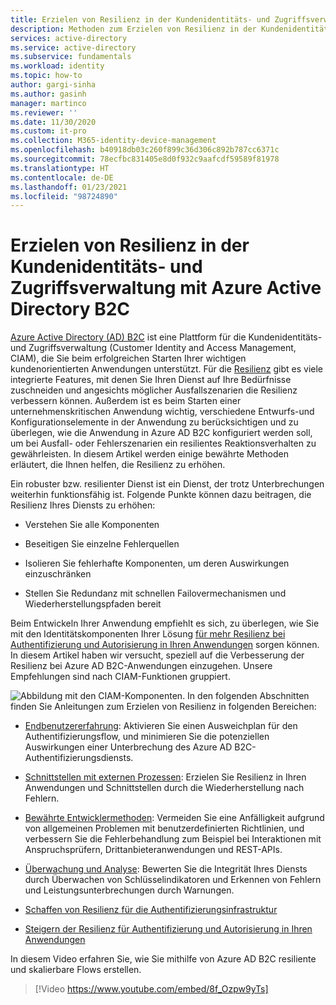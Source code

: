 ```yaml
---
title: Erzielen von Resilienz in der Kundenidentitäts- und Zugriffsverwaltung mit Azure AD B2C | Microsoft-Dokumentation
description: Methoden zum Erzielen von Resilienz in der Kundenidentitäts- und Zugriffsverwaltung mit Azure AD B2C
services: active-directory
ms.service: active-directory
ms.subservice: fundamentals
ms.workload: identity
ms.topic: how-to
author: gargi-sinha
ms.author: gasinh
manager: martinco
ms.reviewer: ''
ms.date: 11/30/2020
ms.custom: it-pro
ms.collection: M365-identity-device-management
ms.openlocfilehash: b40918db03c260f899c36d306c892b787cc6371c
ms.sourcegitcommit: 78ecfbc831405e8d0f932c9aafcdf59589f81978
ms.translationtype: HT
ms.contentlocale: de-DE
ms.lasthandoff: 01/23/2021
ms.locfileid: "98724890"
---
```

# <a name="build-resilience-in-your-customer-identity-and-access-management-with-azure-active-directory-b2c"></a>Erzielen von Resilienz in der Kundenidentitäts- und Zugriffsverwaltung mit Azure Active Directory B2C

[Azure Active Directory (AD) B2C](../../active-directory-b2c/overview.md) ist eine Plattform für die Kundenidentitäts- und Zugriffsverwaltung (Customer Identity and Access Management, CIAM), die Sie beim erfolgreichen Starten Ihrer wichtigen kundenorientierten Anwendungen unterstützt. Für die [Resilienz](https://azure.microsoft.com/blog/advancing-azure-active-directory-availability/) gibt es viele integrierte Features, mit denen Sie Ihren Dienst auf Ihre Bedürfnisse zuschneiden und angesichts möglicher Ausfallszenarien die Resilienz verbessern können. Außerdem ist es beim Starten einer unternehmenskritischen Anwendung wichtig, verschiedene Entwurfs-und Konfigurationselemente in der Anwendung zu berücksichtigen und zu überlegen, wie die Anwendung in Azure AD B2C konfiguriert werden soll, um bei Ausfall- oder Fehlerszenarien ein resilientes Reaktionsverhalten zu gewährleisten. In diesem Artikel werden einige bewährte Methoden erläutert, die Ihnen helfen, die Resilienz zu erhöhen.

Ein robuster bzw. resilienter Dienst ist ein Dienst, der trotz Unterbrechungen weiterhin funktionsfähig ist. Folgende Punkte können dazu beitragen, die Resilienz Ihres Diensts zu erhöhen:

- Verstehen Sie alle Komponenten

- Beseitigen Sie einzelne Fehlerquellen

- Isolieren Sie fehlerhafte Komponenten, um deren Auswirkungen einzuschränken

- Stellen Sie Redundanz mit schnellen Failovermechanismen und Wiederherstellungspfaden bereit

Beim Entwickeln Ihrer Anwendung empfiehlt es sich, zu überlegen, wie Sie mit den Identitätskomponenten Ihrer Lösung [für mehr Resilienz bei Authentifizierung und Autorisierung in Ihren Anwendungen](resilience-app-development-overview.md) sorgen können. In diesem Artikel haben wir versucht, speziell auf die Verbesserung der Resilienz bei Azure AD B2C-Anwendungen einzugehen. Unsere Empfehlungen sind nach CIAM-Funktionen gruppiert.

![Abbildung mit den CIAM-Komponenten](media/resilience-b2c/high-level-components.png). In den folgenden Abschnitten finden Sie Anleitungen zum Erzielen von Resilienz in folgenden Bereichen:

- [Endbenutzererfahrung](resilient-end-user-experience.md): Aktivieren Sie einen Ausweichplan für den Authentifizierungsflow, und minimieren Sie die potenziellen Auswirkungen einer Unterbrechung des Azure AD B2C-Authentifizierungsdiensts.

- [Schnittstellen mit externen Prozessen](resilient-external-processes.md): Erzielen Sie Resilienz in Ihren Anwendungen und Schnittstellen durch die Wiederherstellung nach Fehlern.  

- [Bewährte Entwicklermethoden](resilience-b2c-developer-best-practices.md): Vermeiden Sie eine Anfälligkeit aufgrund von allgemeinen Problemen mit benutzerdefinierten Richtlinien, und verbessern Sie die Fehlerbehandlung zum Beispiel bei Interaktionen mit Anspruchsprüfern, Drittanbieteranwendungen und REST-APIs.

- [Überwachung und Analyse](resilience-with-monitoring-alerting.md): Bewerten Sie die Integrität Ihres Diensts durch Überwachen von Schlüsselindikatoren und Erkennen von Fehlern und Leistungsunterbrechungen durch Warnungen.

- [Schaffen von Resilienz für die Authentifizierungsinfrastruktur](resilience-in-infrastructure.md)

- [Steigern der Resilienz für Authentifizierung und Autorisierung in Ihren Anwendungen](resilience-app-development-overview.md)

In diesem Video erfahren Sie, wie Sie mithilfe von Azure AD B2C resiliente und skalierbare Flows erstellen.
>[!Video https://www.youtube.com/embed/8f_Ozpw9yTs]
